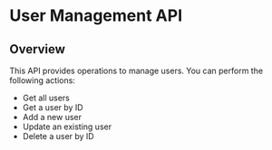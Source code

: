# User Management API

## Overview

This API provides operations to manage users. You can perform the following actions:
- Get all users
- Get a user by ID
- Add a new user
- Update an existing user
- Delete a user by ID

